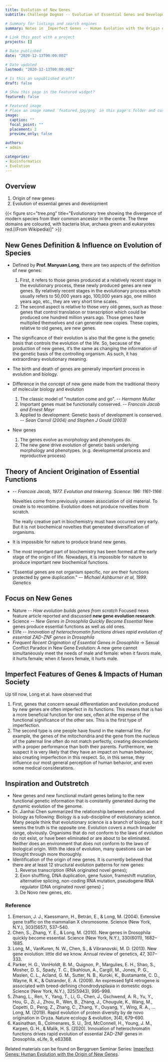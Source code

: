 ```yaml
---
title: Evolution of New Genes
subtitle: Challenge Dogmas -- Evolution of Essential Genes and Development

# Summary for listings and search engines
summary: Notes in _Imperfect Genes -- Human Evolution with the Origin of New Genes_ talk delivered by **Manyuan Long, Ph.D.**, Edna K. Papazian Distinguished Service Professor of Ecology and Evolution at the University of Chicago.

# Link this post with a project
projects: []

# Date published
date: "2020-12-13T00:00:00Z"

# Date updated
lastmod: "2020-12-13T00:00:00Z"

# Is this an unpublished draft?
draft: false

# Show this page in the Featured widget?
featured: false

# Featured image
# Place an image named `featured.jpg/png` in this page's folder and customize its options here.
image:
  caption: ""
  focal_point: ""
  placement: 2
  preview_only: false

authors:
- admin

categories:
- Bioinformatics
- Evolution
---
```




## Overview

1. Origin of new genes
2. Evolution of essential genes and development

{{< figure src="tree.png" title="Evolutionary tree showing the divergence of modern species from their common ancestor in the centre. The three domains are coloured, with bacteria blue, archaea green and eukaryotes red.[(From Wikipedia)]" >}}



## New Genes Definition & Influence on Evolution of Species

- Defined by **Prof. Manyuan Long**, there are two aspects of the definition of new genes:

	1.	First, it refers to those genes produced at a relatively recent stage in the evolutionary process, these newly produced genes are new genes. By relatively recent stages in the evolutionary process which usually refers to 50,000 years ago, 100,000 years ago, one million years ago, etc., they are very short time scales. 
	2.	The second aspect is relative to those very old genes, such as those genes that control translation or transcription which could be produced one hundred million years ago. Those genes have multiplied themselves and can generate new copies. These copies, relative to old genes, are new genes. 

- The significance of their evolution is also that the gene is the genetic basis that controls the evolution of the life. So, because of the production of new genes, it’s the same as changing the information of the genetic basis of the controlling organism. As such, it has extraordinary evolutionary meaning.


- The birth and death of genes are generally important process in evolution and biology.
- Difference in the concept of new gene made from the traditional theory of molecular biology and evolution
	1.	The classic model of "mutation come and go".		-- _Hermann Muller_
	2.	Important genes must be functionally conserved.		-- _Francois Jacob and Ernest Mayr_
	3.	Applied to development: Genetic basis of development is conserved.		-- _Sean Carroll (2004) and Stephen J Gould (2003)_

- New genes
	1.	The genes evolve as morphology and phenotypes do.
	2.	The new gene drive evolution of genetic basis underlying morphology and phenotypes. (e.g. developmental process and reproductive process)



## Theory of Ancient Origination of Essential Functions

-	-- _Francois Jacob, 1977. Evolution and tinkering. Science: 196: 1161-1166_

	Novelties come from previously unseen association of old material. To create is to recombine. Evolution does not produce novelties from scratch.

	The really creative part in biochemistry must have occurred very early. But it is not biochemical novelties that generated diversification of organisms.

- It is impossible for nature to produce brand new genes.
- The most important part of biochemistry has been formed at the early stage of the origin of life. Nowadays, it is impossible for nature to produce important new biochemical functions.
- "Essential genes are not organism specific, nor are their functions protected by gene duplication." –- _Michael Ashburner et al, 1999. Genetics_



## Focus on New Genes

- Nature -- _How evolution builds genes from scratch_
	Focused news feature article reported and discussed **new gene evolution research**.
- Science -- _New Genes in Drosophila Quickly Become Essential_
	New genes produce essential functions as well as old ones.
- Elife -- _Innovation of heterochromatin functions drives rapid evolution of essential ZAD-ZNF genes in Drosophila_
- _Frequent Recent Origination of Essential Genes in Drosophila_
	-> Sexual Conflict Paradox in New Gene Evolution: A new gene cannot simultaneously meet the needs of male and female: when it favors male, it hurts female; when it favors female, it hurts male. 


## Imperfect Features of Genes & Impacts of Human Society

Up till now, Long et al. have observed that
1.	First, genes that concern sexual differentiation and evolution produced by new genes are often imperfect in its functions. This means that is has a more beneficial function for one sex, often at the expense of the functional significance of the other sex. This is the first type of imperfection.
2.	The second type is one people have found in the maternal line. For example, the genes of the mitochondria and the gene from the nucleus of the paternal line often do not match perfectly, creating descendants with a proper performance than both their parents. Furthermore, we suspect it is very likely that they have an impact on human behavior, also creating imperfection in this respect. So, in this sense, they influence our most general perception of human behavior, and even some medical considerations.



## Inspiration and Outstretch

- New genes and new functional mutant genes belong to the new functional genetic information that is constantly generated during the dynamic evolution of the genome.
- Dr. Jianhai Chen summarized the relationship between evolution and biology as following:
Biology is a sub-discipline of evolutionary science. Many people think that evolutionary science is a branch of biology, but it seems the truth is the opposite one. Evolution covers a much broader range, obviously. Organisms that do not conform to the laws of evolution do not exist, or have been eliminated or are about to be eliminated. Neither does an environment that does not conform to the laws of biological origin. With the idea of evolution, many questions can be thought through more thoroughly.
- Identification of the origin of new genes.
	It is currently believed that there are at least 12 structural evolution patterns for new genes:
	1.	Reverse transcription (RNA originated novel genes);
	2.	Exon shuffling, DNA duplication, gene fusion, frameshift mutation, alternative splicing, non-coding RNA mutation, pseudogene RNA regulator (DNA originated novel genes)；
	3.	De Novo new genes, etc.



### Reference
1.	Emerson, J. J., Kaessmann, H., Betrán, E., & Long, M. (2004). Extensive gene traffic on the mammalian X chromosome. Science (New York, N.Y.), 303(5657), 537–540.
2.	Chen, S., Zhang, Y. E., & Long, M. (2010). New genes in Drosophila quickly become essential. Science (New York, N.Y.), 330(6011), 1682–1685. 
3.	Long, M., VanKuren, N. W., Chen, S., & Vibranovski, M. D. (2013). New gene evolution: little did we know. Annual review of genetics, 47, 307–333. 
4.	Parker, H. G., VonHoldt, B. M., Quignon, P., Margulies, E. H., Shao, S., Mosher, D. S., Spady, T. C., Elkahloun, A., Cargill, M., Jones, P. G., Maslen, C. L., Acland, G. M., Sutter, N. B., Kuroki, K., Bustamante, C. D., Wayne, R. K., & Ostrander, E. A. (2009). An expressed fgf4 retrogene is associated with breed-defining chondrodysplasia in domestic dogs. Science (New York, N.Y.), 325(5943), 995–998. 
5.	Zhang, L., Ren, Y., Yang, T., Li, G., Chen, J., Gschwend, A. R., Yu, Y., Hou, G., Zi, J., Zhou, R., Wen, B., Zhang, J., Chougule, K., Wang, M., Copetti, D., Peng, Z., Zhang, C., Zhang, Y., Ouyang, Y., Wing, R. A., … Long, M. (2019). Rapid evolution of protein diversity by de novo origination in Oryza. Nature ecology & evolution, 3(4), 679–690. 
6.	Kasinathan, B., Colmenares, S. U., 3rd, McConnell, H., Young, J. M., Karpen, G. H., & Malik, H. S. (2020). Innovation of heterochromatin functions drives rapid evolution of essential ZAD-ZNF genes in Drosophila. eLife, 9, e63368.

Related materials can be found on Berggruen Seminar Series: [Imperfect Genes: Human Evolution with the Origin of New Genes](https://www.berggruen.org/activity/berggruen-seminar-series-imperfect-genes-human-evolution-with-the-origin-of-new-genes/).
